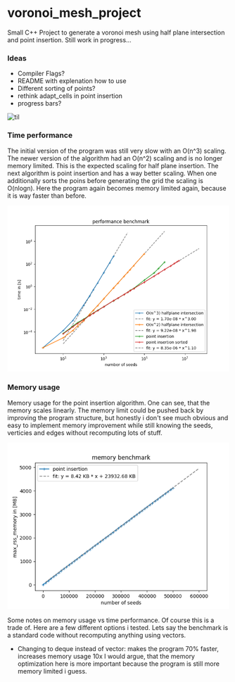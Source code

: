 # voronoi_mesh_project
Small C++ Project to generate a voronoi mesh using half plane intersection and point insertion. Still work in progress...

### Ideas
- Compiler Flags?
- README with explenation how to use 
- Different sorting of points?
- rethink adapt_cells in point insertion
- progress bars?

![til](./figures/example_voronoi_animation.gif)

### Time performance
The initial version of the program was still very slow with an O(n^3) scaling. The newer version of the algorithm had an O(n^2) scaling and is no longer memory limited. This is the expected scaling for half plane insertion. The next algorithm is point insertion and has a way better scaling. When one additionally sorts the poins before generating the grid the scaling is O(nlogn). Here the program again becomes memory limited again, because it is way faster than before.

![Image](./figures/example_benchmark.png)

### Memory usage
Memory usage for the point insertion algorithm. One can see, that the memory scales linearly. The memory limit could be pushed back by improving the program structure, but honestly i don't see much obvious and easy to implement memory improvement while still knowing the seeds, verticies and edges without recomputing lots of stuff. 

![Image](./figures/example_memory_benchmark.png)


Some notes on memory usage vs time performance. Of course this is a trade of. Here are a few different options i tested. Lets say the benchmark is a standard code without recomputing anything using vectors.

- Changing to deque instead of vector: makes the program 70% faster, increases memory usage 10x
I would argue, that the memory optimization here is more important because the program is still more memory limited i guess.
